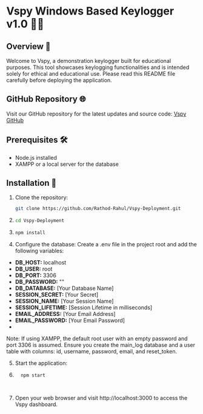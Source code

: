 # Vspy Windows Based Keylogger v1.0 🕵️‍♂️

## Overview 🎯

Welcome to Vspy, a demonstration keylogger built for educational purposes. This tool showcases keylogging functionalities and is intended solely for ethical and educational use. Please read this README file carefully before deploying the application.

## GitHub Repository 🌐

Visit our GitHub repository for the latest updates and source code: [Vspy GitHub](https://github.com/Rathod-Rahul/Vspy-Deployment.git)

## Prerequisites 🛠️

- Node.js installed
- XAMPP or a local server for the database

## Installation 🚀

1. Clone the repository:
   ```bash
   git clone https://github.com/Rathod-Rahul/Vspy-Deployment.git
2. ```bash
   cd Vspy-Deployment
3. ```bash
   npm install
4. Configure the database:
 Create a .env file in the project root and add the following variables:
- **DB_HOST:** localhost
- **DB_USER:** root
- **DB_PORT:** 3306
- **DB_PASSWORD:** ""
- **DB_DATABASE:** [Your Database Name]
- **SESSION_SECRET:** [Your Secret]
- **SESSION_NAME:** [Your Session Name]
- **SESSION_LIFETIME:** [Session Lifetime in milliseconds]
- **EMAIL_ADDRESS:** [Your Email Address]
- **EMAIL_PASSWORD:** [Your Email Password]
- 
Note: If using XAMPP, the default root user with an empty password and port 3306 is assumed. Ensure you create the main_log database and a user table with columns: id, username, password, email, and reset_token.


5. Start the application:
6. ```bash
     npm start

 
7. Open your web browser and visit http://localhost:3000 to access the Vspy dashboard.


